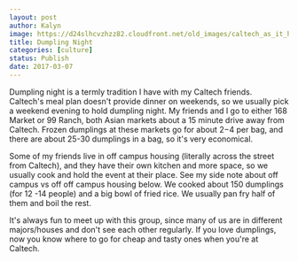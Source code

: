 ```yaml
---
layout: post
author: Kalyn
image: https://d24slhcvzhzz82.cloudfront.net/old_images/caltech_as_it_happens/6a0105349b8251970b01b7c8d85274970b.jpg
title: Dumpling Night
categories: [culture]
status: Publish
date: 2017-03-07
---
```


Dumpling night is a termly tradition I have with my Caltech friends. Caltech's meal plan doesn't provide dinner on weekends, so we usually pick a weekend evening to hold dumpling night. My friends and I go to either 168 Market or 99 Ranch, both Asian markets about a 15 minute drive away from Caltech. Frozen dumplings at these markets go for about $2-$4 per bag, and there are about 25-30 dumplings in a bag, so it's very economical.

Some of my friends live in off campus housing (literally across the street from Caltech), and they have their own kitchen and more space, so we usually cook and hold the event at their place. See my side note about off campus vs off off campus housing below. We cooked about 150 dumplings (for 12 -14 people) and a big bowl of fried rice. We usually pan fry half of them and boil the rest.

It's always fun to meet up with this group, since many of us are in different majors/houses and don't see each other regularly. If you love dumplings, now you know where to go for cheap and tasty ones when you're at Caltech.

